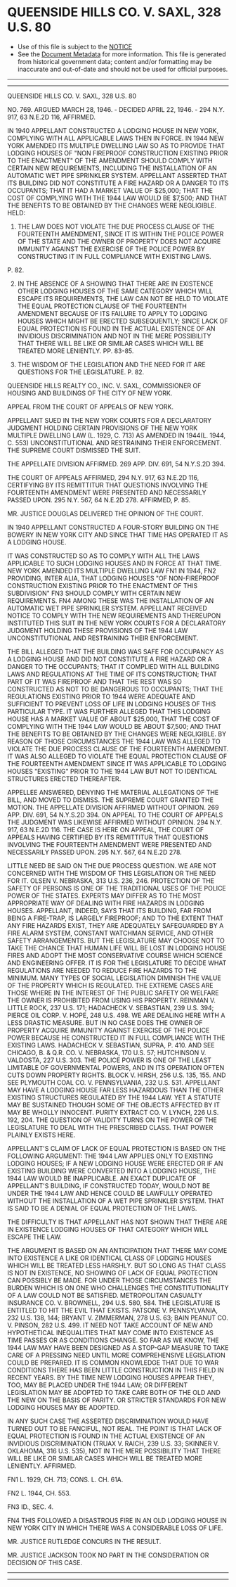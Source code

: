 ---
---

# QUEENSIDE HILLS CO. V. SAXL, 328 U.S. 80

* Use of this file is subject to the [NOTICE](https://github.com/publicdocs/notice/blob/master/NOTICE)
* See the [Document Metadata](../../../) for more information.
  This file is generated from historical government data; content and/or formatting may be inaccurate and out-of-date and should not be used for official purposes.

----------
----------

QUEENSIDE HILLS CO. V. SAXL, 328 U.S. 80

NO. 769.  ARGUED MARCH 28, 1946.  - DECIDED APRIL 22, 1946.  - 294 N.Y. 917, 63 N.E.2D 116, AFFIRMED.

IN 1940 APPELLANT CONSTRUCTED A LODGING HOUSE IN NEW YORK, COMPLYING WITH ALL APPLICABLE LAWS THEN IN FORCE.  IN 1944 NEW YORK AMENDED ITS MULTIPLE DWELLING LAW SO AS TO PROVIDE THAT LODGING HOUSES OF "NON FIREPROOF CONSTRUCTION EXISTING PRIOR TO THE ENACTMENT" OF THE AMENDMENT SHOULD COMPLY WITH CERTAIN NEW REQUIREMENTS, INCLUDING THE INSTALLATION OF AN AUTOMATIC WET PIPE SPRINKLER SYSTEM.  APPELLANT ASSERTED THAT ITS BUILDING DID NOT CONSTITUTE A FIRE HAZARD OR A DANGER TO ITS OCCUPANTS; THAT IT HAD A MARKET VALUE OF $25,000; THAT THE COST OF COMPLYING WITH THE 1944 LAW WOULD BE $7,500; AND THAT THE BENEFITS TO BE OBTAINED BY THE CHANGES WERE NEGLIGIBLE.  HELD:

1.  THE LAW DOES NOT VIOLATE THE DUE PROCESS CLAUSE OF THE FOURTEENTH AMENDMENT, SINCE IT IS WITHIN THE POLICE POWER OF THE STATE AND THE OWNER OF PROPERTY DOES NOT ACQUIRE IMMUNITY AGAINST THE EXERCISE OF THE POLICE POWER BY CONSTRUCTING IT IN FULL COMPLIANCE WITH EXISTING LAWS.

P. 82.

2.  IN THE ABSENCE OF A SHOWING THAT THERE ARE IN EXISTENCE OTHER LODGING HOUSES OF THE SAME CATEGORY WHICH WILL ESCAPE ITS REQUIREMENTS, THE LAW CAN NOT BE HELD TO VIOLATE THE EQUAL PROTECTION CLAUSE OF THE FOURTEENTH AMENDMENT BECAUSE OF ITS FAILURE TO APPLY TO LODGING HOUSES WHICH MIGHT BE ERECTED SUBSEQUENTLY; SINCE LACK OF EQUAL PROTECTION IS FOUND IN THE ACTUAL EXISTENCE OF AN INVIDIOUS DISCRIMINATION AND NOT IN THE MERE POSSIBILITY THAT THERE WILL BE LIKE OR SIMILAR CASES WHICH WILL BE TREATED MORE LENIENTLY.  PP. 83-85.

3.  THE WISDOM OF THE LEGISLATION AND THE NEED FOR IT ARE QUESTIONS FOR THE LEGISLATURE.  P. 82.

QUEENSIDE HILLS REALTY CO., INC. V. SAXL, COMMISSIONER OF HOUSING AND BUILDINGS OF THE CITY OF NEW YORK.

APPEAL FROM THE COURT OF APPEALS OF NEW YORK.

APPELLANT SUED IN THE NEW YORK COURTS FOR A DECLARATORY JUDGMENT HOLDING CERTAIN PROVISIONS OF THE NEW YORK MULTIPLE DWELLING LAW (L. 1929, C. 713) AS AMENDED IN 1944(L. 1944, C. 553) UNCONSTITUTIONAL AND RESTRAINING THEIR ENFORCEMENT.  THE SUPREME COURT DISMISSED THE SUIT.

THE APPELLATE DIVISION AFFIRMED.  269 APP. DIV. 691, 54 N.Y.S.2D 394.

THE COURT OF APPEALS AFFIRMED, 294 N.Y. 917, 63 N.E.2D 116, CERTIFYING BY ITS REMITTITUR THAT QUESTIONS INVOLVING THE FOURTEENTH AMENDMENT WERE PRESENTED AND NECESSARILY PASSED UPON.  295 N.Y. 567, 64 N.E.2D 278.  AFFIRMED, P. 85.

MR. JUSTICE DOUGLAS DELIVERED THE OPINION OF THE COURT.

IN 1940 APPELLANT CONSTRUCTED A FOUR-STORY BUILDING ON THE BOWERY IN NEW YORK CITY AND SINCE THAT TIME HAS OPERATED IT AS A LODGING HOUSE.

IT WAS CONSTRUCTED SO AS TO COMPLY WITH ALL THE LAWS APPLICABLE TO SUCH LODGING HOUSES AND IN FORCE AT THAT TIME.  NEW YORK AMENDED ITS MULTIPLE DWELLING LAW  FN1  IN 1944,  FN2  PROVIDING, INTER ALIA, THAT LODGING HOUSES "OF NON-FIREPROOF CONSTRUCTION EXISTING PRIOR TO THE ENACTMENT OF THIS SUBDIVISION"  FN3  SHOULD COMPLY WITH CERTAIN NEW REQUIREMENTS.  FN4  AMONG THESE WAS THE INSTALLATION OF AN AUTOMATIC WET PIPE SPRINKLER SYSTEM.  APPELLANT RECEIVED NOTICE TO COMPLY WITH THE NEW REQUIREMENTS AND THEREUPON INSTITUTED THIS SUIT IN THE NEW YORK COURTS FOR A DECLARATORY JUDGMENT HOLDING THESE PROVISIONS OF THE 1944 LAW UNCONSTITUTIONAL AND RESTRAINING THEIR ENFORCEMENT.

THE BILL ALLEGED THAT THE BUILDING WAS SAFE FOR OCCUPANCY AS A LODGING HOUSE AND DID NOT CONSTITUTE A FIRE HAZARD OR A DANGER TO THE OCCUPANTS; THAT IT COMPLIED WITH ALL BUILDING LAWS AND REGULATIONS AT THE TIME OF ITS CONSTRUCTION; THAT PART OF IT WAS FIREPROOF AND THAT THE REST WAS SO CONSTRUCTED AS NOT TO BE DANGEROUS TO OCCUPANTS; THAT THE REGULATIONS EXISTING PRIOR TO 1944 WERE ADEQUATE AND SUFFICIENT TO PREVENT LOSS OF LIFE IN LODGING HOUSES OF THIS PARTICULAR TYPE.  IT WAS FURTHER ALLEGED THAT THIS LODGING HOUSE HAS A MARKET VALUE OF ABOUT $25,000, THAT THE COST OF COMPLYING WITH THE 1944 LAW WOULD BE ABOUT $7,500; AND THAT THE BENEFITS TO BE OBTAINED BY THE CHANGES WERE NEGLIGIBLE.  BY REASON OF THOSE CIRCUMSTANCES THE 1944 LAW WAS ALLEGED TO VIOLATE THE DUE PROCESS CLAUSE OF THE FOURTEENTH AMENDMENT.  IT WAS ALSO ALLEGED TO VIOLATE THE EQUAL PROTECTION CLAUSE OF THE FOURTEENTH AMENDMENT SINCE IT WAS APPLICABLE TO LODGING HOUSES "EXISTING" PRIOR TO THE 1944 LAW BUT NOT TO IDENTICAL STRUCTURES ERECTED THEREAFTER.

APPELLEE ANSWERED, DENYING THE MATERIAL ALLEGATIONS OF THE BILL, AND MOVED TO DISMISS.  THE SUPREME COURT GRANTED THE MOTION.  THE APPELLATE DIVISION AFFIRMED WITHOUT OPINION.  269 APP. DIV. 691, 54 N.Y.S.2D 394.  ON APPEAL TO THE COURT OF APPEALS THE JUDGMENT WAS LIKEWISE AFFIRMED WITHOUT OPINION.  294 N.Y. 917, 63 N.E.2D 116.  THE CASE IS HERE ON APPEAL, THE COURT OF APPEALS HAVING CERTIFIED BY ITS REMITTITUR THAT QUESTIONS INVOLVING THE FOURTEENTH AMENDMENT WERE PRESENTED AND NECESSARILY PASSED UPON.  295 N.Y. 567, 64 N.E.2D 278.

LITTLE NEED BE SAID ON THE DUE PROCESS QUESTION.  WE ARE NOT CONCERNED WITH THE WISDOM OF THIS LEGISLATION OR THE NEED FOR IT. OLSEN V. NEBRASKA, 313 U.S. 236, 246.  PROTECTION OF THE SAFETY OF PERSONS IS ONE OF THE TRADITIONAL USES OF THE POLICE POWER OF THE STATES.  EXPERTS MAY DIFFER AS TO THE MOST APPROPRIATE WAY OF DEALING WITH FIRE HAZARDS IN LODGING HOUSES.  APPELLANT, INDEED, SAYS THAT ITS BUILDING, FAR FROM BEING A FIRE-TRAP, IS LARGELY FIREPROOF; AND TO THE EXTENT THAT ANY FIRE HAZARDS EXIST, THEY ARE ADEQUATELY SAFEGUARDED BY A FIRE ALARM SYSTEM, CONSTANT WATCHMAN SERVICE, AND OTHER SAFETY ARRANGEMENTS.  BUT THE LEGISLATURE MAY CHOOSE NOT TO TAKE THE CHANCE THAT HUMAN LIFE WILL BE LOST IN LODGING HOUSE FIRES AND ADOPT THE MOST CONSERVATIVE COURSE WHICH SCIENCE AND ENGINEERING OFFER.  IT IS FOR THE LEGISLATURE TO DECIDE WHAT REGULATIONS ARE NEEDED TO REDUCE FIRE HAZARDS TO THE MINIMUM.  MANY TYPES OF SOCIAL LEGISLATION DIMINISH THE VALUE OF THE PROPERTY WHICH IS REGULATED.  THE EXTREME CASES ARE THOSE WHERE IN THE INTEREST OF THE PUBLIC SAFETY OR WELFARE THE OWNER IS PROHIBITED FROM USING HIS PROPERTY.  REINMAN V. LITTLE ROCK, 237 U.S. 171; HADACHECK V. SEBASTIAN, 239 U.S. 394; PIERCE OIL CORP. V. HOPE, 248 U.S. 498.  WE ARE DEALING HERE WITH A LESS DRASTIC MEASURE.  BUT IN NO CASE DOES THE OWNER OF PROPERTY ACQUIRE IMMUNITY AGAINST EXERCISE OF THE POLICE POWER BECAUSE HE CONSTRUCTED IT IN FULL COMPLIANCE WITH THE EXISTING LAWS.  HADACHECK V. SEBASTIAN, SUPRA, P. 410.  AND SEE CHICAGO, B. & Q.R. CO. V. NEBRASKA, 170 U.S. 57; HUTCHINSON V. VALDOSTA, 227 U.S. 303.  THE POLICE POWER IS ONE OF THE LEAST LIMITABLE OF GOVERNMENTAL POWERS, AND IN ITS OPERATION OFTEN CUTS DOWN PROPERTY RIGHTS.  BLOCK V. HIRSH, 256 U.S. 135, 155.  AND SEE PLYMOUTH COAL CO. V. PENNSYLVANIA, 232 U.S. 531.  APPELLANT MAY HAVE A LODGING HOUSE FAR LESS HAZARDOUS THAN THE OTHER EXISTING STRUCTURES REGULATED BY THE 1944 LAW.  YET A STATUTE MAY BE SUSTAINED THOUGH SOME OF THE OBJECTS AFFECTED BY IT MAY BE WHOLLY INNOCENT.  PURITY EXTRACT CO. V. LYNCH, 226 U.S. 192, 204.  THE QUESTION OF VALIDITY TURNS ON THE POWER OF THE LEGISLATURE TO DEAL WITH THE PRESCRIBED CLASS.  THAT POWER PLAINLY EXISTS HERE.

APPELLANT'S CLAIM OF LACK OF EQUAL PROTECTION IS BASED ON THE FOLLOWING ARGUMENT:  THE 1944 LAW APPLIES ONLY TO EXISTING LODGING HOUSES; IF A NEW LODGING HOUSE WERE ERECTED OR IF AN EXISTING BUILDING WERE CONVERTED INTO A LODGING HOUSE, THE 1944 LAW WOULD BE INAPPLICABLE.  AN EXACT DUPLICATE OF APPELLANT'S BUILDING, IF CONSTRUCTED TODAY, WOULD NOT BE UNDER THE 1944 LAW AND HENCE COULD BE LAWFULLY OPERATED WITHOUT THE INSTALLATION OF A WET PIPE SPRINKLER SYSTEM.  THAT IS SAID TO BE A DENIAL OF EQUAL PROTECTION OF THE LAWS.

THE DIFFICULTY IS THAT APPELLANT HAS NOT SHOWN THAT THERE ARE IN EXISTENCE LODGING HOUSES OF THAT CATEGORY WHICH WILL ESCAPE THE LAW.

THE ARGUMENT IS BASED ON AN ANTICIPATION THAT THERE MAY COME INTO EXISTENCE A LIKE OR IDENTICAL CLASS OF LODGING HOUSES WHICH WILL BE TREATED LESS HARSHLY.  BUT SO LONG AS THAT CLASS IS NOT IN EXISTENCE, NO SHOWING OF LACK OF EQUAL PROTECTION CAN POSSIBLY BE MADE.  FOR UNDER THOSE CIRCUMSTANCES THE BURDEN WHICH IS ON ONE WHO CHALLENGES THE CONSTITUTIONALITY OF A LAW COULD NOT BE SATISFIED.  METROPOLITAN CASUALTY INSURANCE CO. V. BROWNELL, 294 U.S. 580, 584.  THE LEGISLATURE IS ENTITLED TO HIT THE EVIL THAT EXISTS.  PATSONE V. PENNSYLVANIA, 232 U.S. 138, 144; BRYANT V. ZIMMERMAN, 278 U.S. 63; BAIN PEANUT CO. V. PINSON, 282 U.S. 499.  IT NEED NOT TAKE ACCOUNT OF NEW AND HYPOTHETICAL INEQUALITIES THAT MAY COME INTO EXISTENCE AS TIME PASSES OR AS CONDITIONS CHANGE.  SO FAR AS WE KNOW, THE 1944 LAW MAY HAVE BEEN DESIGNED AS A STOP-GAP MEASURE TO TAKE CARE OF A PRESSING NEED UNTIL MORE COMPREHENSIVE LEGISLATION COULD BE PREPARED.  IT IS COMMON KNOWLEDGE THAT DUE TO WAR CONDITIONS THERE HAS BEEN LITTLE CONSTRUCTION IN THIS FIELD IN RECENT YEARS.  BY THE TIME NEW LODGING HOUSES APPEAR THEY, TOO, MAY BE PLACED UNDER THE 1944 LAW; OR DIFFERENT LEGISLATION MAY BE ADOPTED TO TAKE CARE BOTH OF THE OLD AND THE NEW ON THE BASIS OF PARITY.  OR STRICTER STANDARDS FOR NEW LODGING HOUSES MAY BE ADOPTED.

IN ANY SUCH CASE THE ASSERTED DISCRIMINATION WOULD HAVE TURNED OUT TO BE FANCIFUL, NOT REAL.  THE POINT IS THAT LACK OF EQUAL PROTECTION IS FOUND IN THE ACTUAL EXISTENCE OF AN INVIDIOUS DISCRIMINATION (TRUAX V. RAICH, 239 U.S. 33; SKINNER V. OKLAHOMA, 316 U.S. 535), NOT IN THE MERE POSSIBILITY THAT THERE WILL BE LIKE OR SIMILAR CASES WHICH WILL BE TREATED MORE LENIENTLY.  AFFIRMED.

FN1  L. 1929, CH. 713; CONS.  L. CH. 61A.

FN2  L. 1944, CH. 553.

FN3  ID., SEC. 4.

FN4  THIS FOLLOWED A DISASTROUS FIRE IN AN OLD LODGING HOUSE IN NEW YORK CITY IN WHICH THERE WAS A CONSIDERABLE LOSS OF LIFE.

MR. JUSTICE RUTLEDGE CONCURS IN THE RESULT.

MR. JUSTICE JACKSON TOOK NO PART IN THE CONSIDERATION OR DECISION OF THIS CASE.


----------
----------

